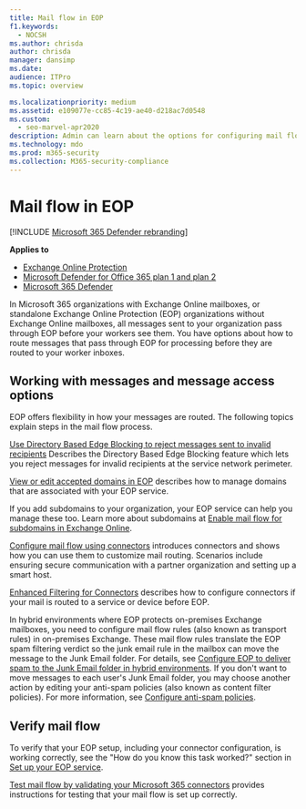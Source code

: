 ```yaml
---
title: Mail flow in EOP
f1.keywords: 
  - NOCSH
ms.author: chrisda
author: chrisda
manager: dansimp
ms.date: 
audience: ITPro
ms.topic: overview

ms.localizationpriority: medium
ms.assetid: e109077e-cc85-4c19-ae40-d218ac7d0548
ms.custom: 
  - seo-marvel-apr2020
description: Admin can learn about the options for configuring mail flow and routing in Exchange Online Protection (EOP).
ms.technology: mdo
ms.prod: m365-security
ms.collection: M365-security-compliance
---
```


# Mail flow in EOP

[!INCLUDE [Microsoft 365 Defender rebranding](../includes/microsoft-defender-for-office.md)]

**Applies to**
- [Exchange Online Protection](exchange-online-protection-overview.md)
- [Microsoft Defender for Office 365 plan 1 and plan 2](defender-for-office-365.md)
- [Microsoft 365 Defender](../defender/microsoft-365-defender.md)

In Microsoft 365 organizations with Exchange Online mailboxes, or standalone Exchange Online Protection (EOP) organizations without Exchange Online mailboxes, all messages sent to your organization pass through EOP before your workers see them. You have options about how to route messages that pass through EOP for processing before they are routed to your worker inboxes.

## Working with messages and message access options

EOP offers flexibility in how your messages are routed. The following topics explain steps in the mail flow process.

[Use Directory Based Edge Blocking to reject messages sent to invalid recipients](/exchange/mail-flow-best-practices/use-directory-based-edge-blocking) Describes the Directory Based Edge Blocking feature which lets you reject messages for invalid recipients at the service network perimeter.

[View or edit accepted domains in EOP](/exchange/mail-flow-best-practices/manage-accepted-domains/manage-accepted-domains) describes how to manage domains that are associated with your EOP service.

If you add subdomains to your organization, your EOP service can help you manage these too. Learn more about subdomains at [Enable mail flow for subdomains in Exchange Online](/exchange/mail-flow-best-practices/manage-accepted-domains/enable-mail-flow-for-subdomains).

[Configure mail flow using connectors](/exchange/mail-flow-best-practices/use-connectors-to-configure-mail-flow/use-connectors-to-configure-mail-flow) introduces connectors and shows how you can use them to customize mail routing. Scenarios include ensuring secure communication with a partner organization and setting up a smart host.

[Enhanced Filtering for Connectors](/exchange/mail-flow-best-practices/use-connectors-to-configure-mail-flow/enhanced-filtering-for-connectors) describes how to configure connectors if your mail is routed to a service or device before EOP.

In hybrid environments where EOP protects on-premises Exchange mailboxes, you need to configure mail flow rules (also known as transport rules) in on-premises Exchange. These mail flow rules translate the EOP spam filtering verdict so the junk email rule in the mailbox can move the message to the Junk Email folder. For details, see [Configure EOP to deliver spam to the Junk Email folder in hybrid environments](/exchange/standalone-eop/configure-eop-spam-protection-hybrid). If you don't  want to move messages to each user's Junk Email folder, you may choose another action by editing your anti-spam policies (also known as content filter policies). For more information, see [Configure anti-spam policies](configure-your-spam-filter-policies.md).

## Verify mail flow

To verify that your EOP setup, including your connector configuration, is working correctly, see the "How do you know this task worked?" section in [Set up your EOP service](/exchange/standalone-eop/set-up-your-eop-service).

[Test mail flow by validating your Microsoft 365 connectors](/exchange/mail-flow-best-practices/test-mail-flow) provides instructions for testing that your mail flow is set up correctly.
